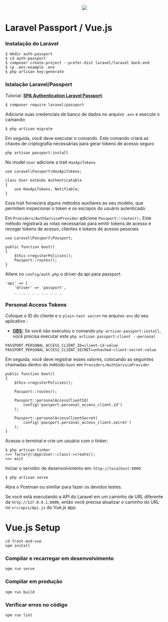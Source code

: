 <p align="center"><img src="https://painel.avdesign.com.br/img/logo/login-title.png"></p>

# Laravel Passport / Vue.js
### Instalação do Laravel
````
$ mkdir auth-passport
$ cd auth-passport
$ composer create-project --prefer-dist laravel/laravel back-end
$ cp .env.example .env
$ php artisan key:generate
````
### Istalação Laravel/Passport 
Tutorial: **[SPA Authentication Laravel Passport](https://laravel.com/docs/7.x/passport)**.
````
$ composer require laravel/passport
````
Adicione suas credenciais de banco de dados no arquivo `.env` e execute o camando: 
````
$ php artisan migrate
````
Em seguida, você deve executar o comando. Este comando criará as chaves de criptografia necessárias para gerar tokens de acesso seguro
````
php artisan passport:install
````
No model `User` adicione a trait `HasApiTokens`
```
use Laravel\Passport\HasApiTokens;

class User extends Authenticatable
{
    use HasApiTokens, Notifiable;
}
````
Essa trait fornecerá alguns métodos auxiliares ao seu modelo, que permitem inspecionar o token e os escopos do usuário autenticado.

Em `Providers/AuthServiceProvider` adicione `Passport::routes();` Este método registrará as rotas necessárias para emitir tokens de acesso e revogar tokens de acesso, clientes e tokens de acesso pessoais
````
use Laravel\Passport\Passport;

public function boot()
{
    $this->registerPolicies();
    Passport::routes();
}
````


Altere no  `config/auth.php` o driver da api para passport.

````
'api' => [
    'driver' => 'passport',
    _ _ _ _ _ _ _ _ _ _ _
````
### Personal Access Tokens
Coloque o ID do cliente e o `plain-text secret` no arquivo`.env` do seu aplicativo :
- **[OBS:](#)** Se você não executou o comando `php artisan passport:install`, você precisa executar este `php artisan passport:client --personal`

````
PASSPORT_PERSONAL_ACCESS_CLIENT_ID=client-id-value
PASSPORT_PERSONAL_ACCESS_CLIENT_SECRET=unhashed-client-secret-value
````
Em seguida, você deve registrar esses valores, colocando as seguintes chamadas dentro do  método `boot` em `Providers/AuthServiceProvider`

````
public function boot()
{
    $this->registerPolicies();

    Passport::routes();

    Passport::personalAccessClientId(
        config('passport.personal_access_client.id')
    );

    Passport::personalAccessClientSecret(
        config('passport.personal_access_client.secret')
    );
}

````
Acesse o terminal e crie um usuário com o tinker;
````
$ php artisan tinker
>>> factory(\App\User::class)->create();
>>> exit
````
Iniciar o servidor de desenvolvimento em: `http://localhost:8000`
````
$ php artisan serve
````
Abra o Postman ou similiar para fazer os devidos testes.



Se você está executando a API do Laravel em um caminho de URL diferente da `http://127.0.0.1:8000`, então você precisa atualizar o caminho do URL no `src/apis/Api.js` do Vue.js app.

# Vue.js Setup

```
cd front-end-vue
npm install
```

### Compilar e recarregar em desenvolvimento

```
npm run serve
```
### Compilar em produção
```
npm run build
```
### Verificar erros no código
```
npm run lint
```
